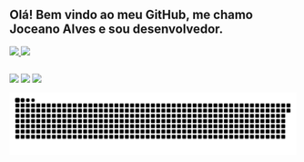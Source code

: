 ## Olá! Bem vindo ao meu GitHub, me chamo Joceano Alves e sou desenvolvedor.
 <div>
  <a href="https://github.com/joceano">
  <img height="180em" src="https://github-readme-stats.vercel.app/api?username=joceano&show_icons=true&theme=dracula&include_all_commits=true&count_private=true"/>
  <img height="180em" src="https://github-readme-stats.vercel.app/api/top-langs/?username=joceano&layout=compact&langs_count=16&theme=dracula"/>
</div>
  
  ##
 
<div> 
  <a href="https://www.instagram.com/joceano.alves/" target="_blank"><img src="https://img.shields.io/badge/-Instagram-%23E4405F?style=for-the-badge&logo=instagram&logoColor=white" target="_blank"></a> 	  
  <a href = "mailto:alves.joceano@gmail.com"><img src="https://img.shields.io/badge/-Gmail-%23333?style=for-the-badge&logo=gmail&logoColor=white" target="_blank"></a>
  <a href="https://www.linkedin.com/in/alvesjoceano/" target="_blank"><img src="https://img.shields.io/badge/-LinkedIn-%230077B5?style=for-the-badge&logo=linkedin&logoColor=white" target="_blank"></a> 
 
  ![Snake animation](https://github.com/joceano/joceano/blob/output/github-contribution-grid-snake.svg)
 
</div>


<!--
### Hi there 👋


**Joceano/Joceano** is a ✨ _special_ ✨ repository because its `README.md` (this file) appears on your GitHub profile.

Here are some ideas to get you started:

- 🔭 I’m currently working on ...
- 🌱 I’m currently learning ...
- 👯 I’m looking to collaborate on ...
- 🤔 I’m looking for help with ...
- 💬 Ask me about ...
- 📫 How to reach me: ...
- 😄 Pronouns: ...
- ⚡ Fun fact: ...
-->
